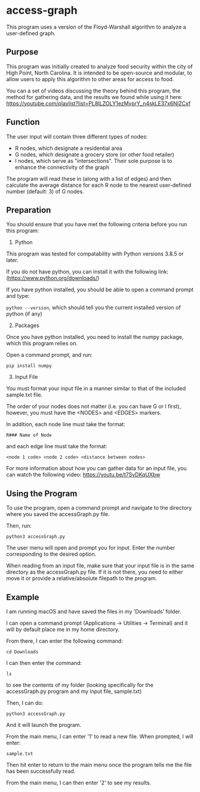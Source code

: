 # access-graph
This program uses a version of the Floyd-Warshall algorithm to analyze a user-defined graph.

## Purpose
This program was initially created to analyze food security within the city of High Point, North Carolina. It is intended to be open-source and modular, to allow users to apply this algorithm to other areas for access to food.

You can a set of videos discussing the theory behind this program, the method for gathering data, and the results we found while using it here:
https://youtube.com/playlist?list=PL8ILZOLY1ezMvprY_n4skLE37x6NIZCxf


## Function
The user input will contain three different types of nodes:


- R nodes, which designate a residential area
- G nodes, which designate a grocery store (or other food retailer)
- I nodes, which serve as "intersections". Their sole purpose is to enhance the connectivity of the graph

The program will read these in (along with a list of edges) and then calculate the average distance for each R node to the nearest user-defined number (default: 3) of G nodes. 

## Preparation
You should ensure that you have met the following criteria before you run this program:

1. Python


This program was tested for compatability with Python versions 3.8.5 or later.


If you do not have python, you can install it with the following link: (https://www.python.org/downloads/)


If you have python installed, you should be able to open a command prompt and type:


`python --version`, which should tell you the current installed version of python (if any)

2. Packages


Once you have python installed, you need to install the numpy package, which this program relies on.


Open a command prompt, and run:


`pip install numpy`

3. Input File


You must format your input file in a manner similar to that of the included sample.txt file.


The order of your nodes does not matter (i.e. you can have G or I first), however, you must have the \<NODES\> and \<EDGES\> markers. 

In addition, each node line must take the format:


`R### Name of Node`


and each edge line must take the format:


`<node 1 code> <node 2 code> <distance between nodes>` 


For more information about how you can gather data for an input file, you can watch the following video:
https://youtu.be/t7SyDKqUXbw

## Using the Program


To use the program, open a command prompt and navigate to the directory where you saved the accessGraph.py file.


Then, run:


`python3 accessGraph.py`


The user menu will open and prompt you for input. Enter the number corresponding to the desired option.

When reading from an input file, make sure that your input file is in the same directory as the accessGraph.py file.
If it is not there, you need to either move it or provide a relative/absolute filepath to the program.


## Example
I am running macOS and have saved the files in my 'Downloads' folder.


I can open a command prompt (Applications -> Utilities -> Terminal) and it will by default place me in my home directory.


From there, I can enter the following command:


`cd Downloads`


I can then enter the command:


`ls` 


to see the contents of my folder (looking specifically for the accessGraph.py program and my input file, sample.txt)


Then, I can do:


`python3 accessGraph.py`


And it will launch the program.


From the main menu, I can enter '1' to read a new file. When prompted, I will enter:


`sample.txt`


Then hit enter to return to the main menu once the program tells me the file has been successfully read.


From the main menu, I can then enter '2' to see my results.
